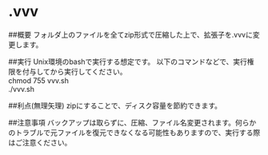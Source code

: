 # .vvv

##概要
フォルダ上のファイルを全てzip形式で圧縮した上で、拡張子を.vvvに変更します。

##実行
Unix環境のbashで実行する想定です。
以下のコマンドなどで、実行権限を付与してから実行してください。  
chmod 755 vvv.sh  
./vvv.sh


##利点(無理矢理)
zipにすることで、ディスク容量を節約できます。


##注意事項
バックアップは取らずに、圧縮、ファイル名変更されます。何らかのトラブルで元ファイルを復元できなくなる可能性もありますので、実行する際はご注意ください。